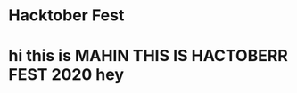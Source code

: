<html>
  <head>
  </head>
  <body>
    <h1> Hacktober Fest <h1>
  </body>
</html>
hi this is MAHIN
    THIS IS HACTOBERR FEST 2020
hey
